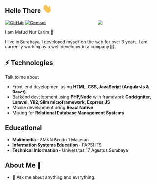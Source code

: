 <h2> Hello There <img src="https://raw.githubusercontent.com/ABSphreak/ABSphreak/master/gifs/Hi.gif" width="30px"></h2>

<img align="right" src="https://github.com/rajput2107/rajput2107/blob/master/Assets/Developer.gif" width='200'/>

[![GitHub](https://img.shields.io/badge/SUPPORT%20AT-GITHUB-blue?style=for-the-badge&logo=github)](https://github.com/MafudNk) 
 [![Contact](https://img.shields.io/badge/CONTACT-GMAIL-yellow?style=for-the-badge&logo=gmail&logoColor=white)](mailto:mafudnurkarim@gmail.com)
 
I am Mafud Nur Karim 🧔

I live in Surabaya. I developed myself on the web for over 3 years. I am currently working as a web developer  in a company👨‍💻.

## ⚡ Technologies
Talk to me about
- Front-end development using **HTML, CSS, JavaScript (AngularJs & React)**
- Backend development using **PHP,Node** with framework **Codeigniter, Laravel, Yii2, Slim microframework, Express JS**
- Mobile development using **React Native**
- Making for **Relational Database Management Systems**

## Educational 
- **Multimedia** - SMKN Bendo 1 Magetan
- **Information Systems Education** - PAPSI ITS
- **Technical Information** - Universitas 17 Agustus Surabaya

## About Me 🤔
- 💬 Ask me about anything and everything.
